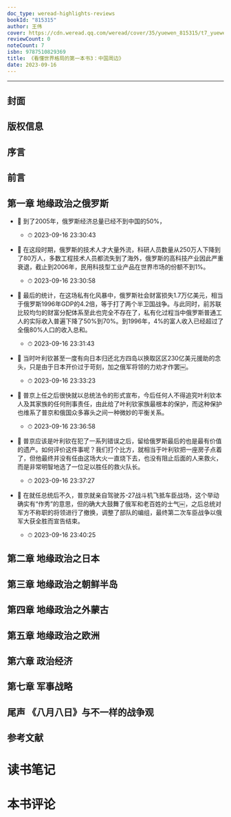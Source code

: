 ```yaml
---
doc_type: weread-highlights-reviews
bookId: "815315"
author: 王伟
cover: https://cdn.weread.qq.com/weread/cover/35/yuewen_815315/t7_yuewen_8153151678776304.jpg
reviewCount: 0
noteCount: 7
isbn: 9787510829369
title: 《看懂世界格局的第一本书3：中国周边》
date: 2023-09-16
---
```


---


## 封面

## 版权信息

## 序言

## 前言

## 第一章 地缘政治之俄罗斯


- 📌 到了2005年，俄罗斯经济总量已经不到中国的50%， 
    - ⏱ 2023-09-16 23:30:43 

- 📌 在这段时期，俄罗斯的技术人才大量外流，科研人员数量从250万人下降到了80万人，多数工程技术人员都流失到了海外，俄罗斯的高科技产业因此严重衰退，截止到2006年，民用科技型工业产品在世界市场的份额不到1%。 
    - ⏱ 2023-09-16 23:30:58 

- 📌 最后的统计，在这场私有化风暴中，俄罗斯社会财富损失1.7万亿美元，相当于俄罗斯1996年GDP的4.2倍，等于打了两个半卫国战争。与此同时，前苏联比较均匀的财富分配体系至此也完全不存在了，私有化过程当中俄罗斯普通工人的实际收入普遍下降了50%到70%。到1996年，4%的富人收入已经超过了全俄80%人口的收入总和。 
    - ⏱ 2023-09-16 23:31:43 

- 📌 当时叶利钦甚至一度有向日本归还北方四岛以换取区区230亿美元援助的念头，只是由于日本开价过于苛刻，加之俄军将领的力劝才作罢￼。 
    - ⏱ 2023-09-16 23:33:23 

- 📌 普京上任之后很快就以总统法令的形式宣布，今后任何人不得追究叶利钦本人及其家族的任何刑事责任，由此给了叶利钦家族最根本的保护，而这种保护也维系了普京和俄国众多寡头之间一种微妙的平衡关系。 
    - ⏱ 2023-09-16 23:36:58 

- 📌 普京应该是叶利钦在犯了一系列错误之后，留给俄罗斯最后的也是最有价值的遗产。如何评价这件事呢？我们打个比方，就相当于叶利钦把一座房子点着了，但他最终并没有任由这场大火一直烧下去，也没有阻止后面的人来救火，而是非常明智地选了一位足以胜任的救火队长。 
    - ⏱ 2023-09-16 23:37:27 

- 📌 在就任总统后不久，普京就亲自驾驶苏-27战斗机飞抵车臣战场，这个举动确实有“作秀”的意思，但的确大大鼓舞了俄军和老百姓的士气￼，之后总统对军方不称职的将领进行了撤换，调整了部队的编组，最终第二次车臣战争以俄军大获全胜而宣告结束。 
    - ⏱ 2023-09-16 23:40:25 
## 第二章 地缘政治之日本

## 第三章 地缘政治之朝鲜半岛

## 第四章 地缘政治之外蒙古

## 第五章 地缘政治之欧洲

## 第六章 政治经济

## 第七章 军事战略

## 尾声 《八月八日》与不一样的战争观

## 参考文献


# 读书笔记


# 本书评论
